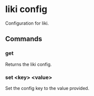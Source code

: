 # liki config

Configuration for liki.

## Commands

### get

Returns the liki config.

### set &lt;key&gt; &lt;value&gt;

Set the config key to the value provided.
